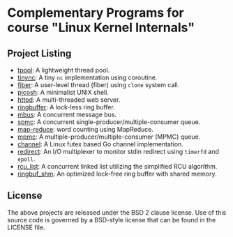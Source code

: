 # Complementary Programs for course "Linux Kernel Internals"

## Project Listing
- [tpool](tpool/): A lightweight thread pool.
- [tinync](tinync/): A tiny `nc` implementation using coroutine.
- [fiber](fiber/): A user-level thread (fiber) using `clone` system call.
- [picosh](picosh/): A minimalist UNIX shell.
- [httpd](httpd/): A multi-threaded web server.
- [ringbuffer](ringbuffer/): A lock-less ring buffer.
- [mbus](mbus/): A concurrent message bus.
- [spmc](spmc/): A concurrent single-producer/multiple-consumer queue.
- [map-reduce](map-reduce/): word counting using MapReduce.
- [mpmc](mpmc/): A multiple-producer/multiple-consumer (MPMC) queue.
- [channel](channel/): A Linux futex based Go channel implementation.
- [redirect](redirect/): An I/O multiplexer to monitor stdin redirect using `timerfd` and `epoll`.
- [rcu\_list](rcu_list/): A concurrent linked list utilizing the simplified RCU algorithm.
- [ringbuf\_shm](ringbuf_shm/): An optimized lock-free ring buffer with shared memory.

## License

The above projects are released under the BSD 2 clause license.
Use of this source code is governed by a BSD-style license that can be found
in the LICENSE file.
